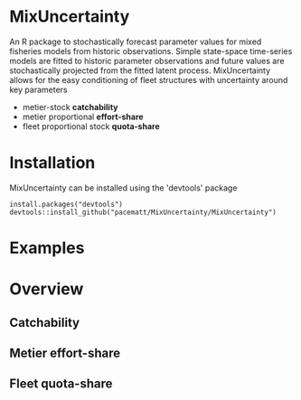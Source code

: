 # MixUncertainty
An R package to stochastically forecast parameter values for mixed fisheries models from historic observations. Simple state-space time-series models are fitted to historic parameter observations and future values are stochastically projected from the fitted latent process. MixUncertainty allows for the easy conditioning of fleet structures with uncertainty around key parameters

- metier-stock **catchability**
- metier proportional **effort-share**
- fleet proportional stock **quota-share**

# Installation
MixUncertainty can be installed using the 'devtools' package

```{r}
install.packages("devtools")
devtools::install_github("pacematt/MixUncertainty/MixUncertainty")
```

# Examples

# Overview
## Catchability

## Metier effort-share

## Fleet quota-share
